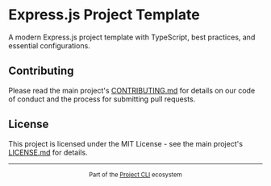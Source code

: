 # Express.js Project Template

A modern Express.js project template with TypeScript, best practices, and essential configurations.

## Contributing

Please read the main project's [CONTRIBUTING.md](../../../CONTRIBUTING.md) for details on our code of conduct and the process for submitting pull requests.

## License

This project is licensed under the MIT License - see the main project's [LICENSE.md](../../../LICENSE.md) for details. 

---

<div align="center">
  <sub>Part of the <a href="../../README.md">Project CLI</a> ecosystem</sub>
</div> 